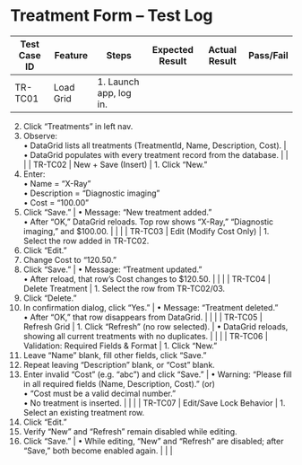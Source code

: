 # Treatment Form – Test Log

| Test Case ID | Feature                           | Steps                                                                                                                                                                                                         | Expected Result                                                                                                                                                                                                     | Actual Result                                                                                                             | Pass/Fail |
|--------------|-----------------------------------|---------------------------------------------------------------------------------------------------------------------------------------------------------------------------------------------------------------|---------------------------------------------------------------------------------------------------------------------------------------------------------------------------------------------------------------------|---------------------------------------------------------------------------------------------------------------------------|-----------|
| TR-TC01      | Load Grid                         | 1. Launch app, log in.  
2. Click “Treatments” in left nav.  
3. Observe:  
   • DataGrid lists all treatments (TreatmentId, Name, Description, Cost).                                               | • DataGrid populates with every treatment record from the database.                                                                                                                                                 |                                                                                                                           |           |
| TR-TC02      | New + Save (Insert)               | 1. Click “New.”  
2. Enter:  
   • Name = “X-Ray”  
   • Description = “Diagnostic imaging”  
   • Cost = “100.00”  
3. Click “Save.”                                                                                                                                       | • Message: “New treatment added.”  
• After “OK,” DataGrid reloads. Top row shows “X-Ray,” “Diagnostic imaging,” and $100.00.                                                                                    |                                                                                                                           |           |
| TR-TC03      | Edit (Modify Cost Only)           | 1. Select the row added in TR-TC02.  
2. Click “Edit.”  
3. Change Cost to “120.50.”  
4. Click “Save.”                                                                                                                                       | • Message: “Treatment updated.”  
• After reload, that row’s Cost changes to $120.50.                                                                                                                               |                                                                                                                           |           |
| TR-TC04      | Delete Treatment                  | 1. Select the row from TR-TC02/03.  
2. Click “Delete.”  
3. In confirmation dialog, click “Yes.”                                                                                                        | • Message: “Treatment deleted.”  
• After “OK,” that row disappears from DataGrid.                                                                                                                          |                                                                                                                           |           |
| TR-TC05      | Refresh Grid                      | 1. Click “Refresh” (no row selected).                                                                                                                                                                                                                | • DataGrid reloads, showing all current treatments with no duplicates.                                                                                                                |                                                                                                                           |           |
| TR-TC06      | Validation: Required Fields & Format | 1. Click “New.”  
2. Leave “Name” blank, fill other fields, click “Save.”  
3. Repeat leaving “Description” blank, or “Cost” blank.  
4. Enter invalid “Cost” (e.g. “abc”) and click “Save.”                                                       | • Warning: “Please fill in all required fields (Name, Description, Cost).” (or)  
• “Cost must be a valid decimal number.”  
• No treatment is inserted.                                                                                                                        |                                                                                                                           |           |
| TR-TC07      | Edit/Save Lock Behavior            | 1. Select an existing treatment row.  
2. Click “Edit.”  
3. Verify “New” and “Refresh” remain disabled while editing.  
4. Click “Save.”                                                                                                                                        | • While editing, “New” and “Refresh” are disabled; after “Save,” both become enabled again.                                                                |                                                                                                                           |           |
